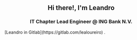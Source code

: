 <h2 align="center"> Hi there!, I'm Leandro</h2>
<h3 align="center">IT Chapter Lead Engineer @ ING Bank N.V.</h3>
[Leandro in Gitlab](https://gitlab.com/lealoureiro) .